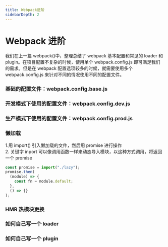```yaml
---
title: Webpack进阶
sidebarDepth: 2
---
```


# Webpack 进阶

我们在上一篇 webpack()中，整理总结了 webpack 基本配置和常见的 loader 和 plugin。在项目配置不复杂的时候，使用单个 webpack.config.js 即可满足我们的需求。但是在 webpack 配置选项较多的时候，就需要使用多个 webpack.config.js 来针对不同的情况使用不同的配置文件。

### 基础的配置文件：webpack.config.base.js

### 开发模式下使用的配置文件：webpack.config.dev.js

### 生产模式下使用的配置文件：webpack.config.prod.js

### 懒加载

1.用 import() 引入懒加载的文件，然后用 promise 进行操作  
2. 关键字 inport 可以像调用函数一样来动态导入模块，以这种方式调用，将返回一个 promise

```js
const promise = import("./lazy");
promise.then(
  (module) => {
    const fn = module.default;
  },
  () => {}
);
```

### HMR 热模块更换

### 如何自己写一个 loader

### 如何自己写一个 plugin
